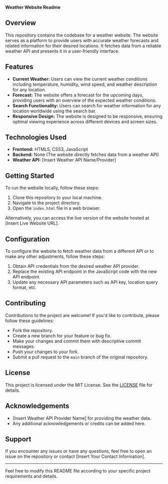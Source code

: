 **Weather Website Readme**

## Overview
This repository contains the codebase for a weather website. The website serves as a platform to provide users with accurate weather forecasts and related information for their desired locations. It fetches data from a reliable weather API and presents it in a user-friendly interface.

## Features
- **Current Weather:** Users can view the current weather conditions including temperature, humidity, wind speed, and weather description for any location.
- **Forecast:** The website offers a forecast for the upcoming days, providing users with an overview of the expected weather conditions.
- **Search Functionality:** Users can search for weather information for any location worldwide using the search bar.
- **Responsive Design:** The website is designed to be responsive, ensuring optimal viewing experience across different devices and screen sizes.

## Technologies Used
- **Frontend:** HTML5, CSS3, JavaScript
- **Backend:** None (The website directly fetches data from a weather API)
- **Weather API:** [Insert Weather API Name/Provider]

## Getting Started
To run the website locally, follow these steps:
1. Clone this repository to your local machine.
2. Navigate to the project directory.
3. Open the `index.html` file in a web browser.

Alternatively, you can access the live version of the website hosted at [Insert Live Website URL].

## Configuration
To configure the website to fetch weather data from a different API or to make any other adjustments, follow these steps:
1. Obtain API credentials from the desired weather API provider.
2. Replace the existing API endpoint in the JavaScript code with the new API endpoint.
3. Update any necessary API parameters such as API key, location query format, etc.

## Contributing
Contributions to the project are welcome! If you'd like to contribute, please follow these guidelines:
- Fork the repository.
- Create a new branch for your feature or bug fix.
- Make your changes and commit them with descriptive commit messages.
- Push your changes to your fork.
- Submit a pull request to the `main` branch of the original repository.

## License
This project is licensed under the MIT License. See the [LICENSE](LICENSE) file for details.

## Acknowledgements
- [Insert Weather API Provider Name] for providing the weather data.
- Any additional acknowledgements or credits can be added here.

## Support
If you encounter any issues or have any questions, feel free to open an issue on the repository or contact [Insert Your Contact Information].

---
Feel free to modify this README file according to your specific project requirements and details.
